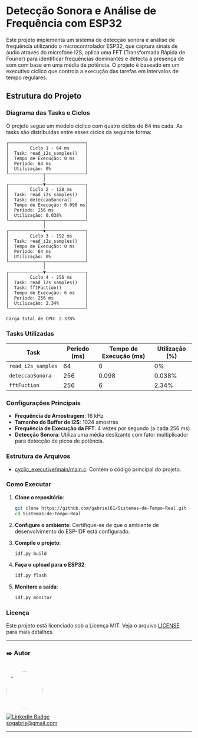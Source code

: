 # Detecção Sonora e Análise de Frequência com ESP32

Este projeto implementa um sistema de detecção sonora e análise de frequência utilizando o microcontrolador ESP32, que captura sinais de áudio através do microfone I2S, aplica uma FFT (Transformada Rápida de Fourier) para identificar frequências dominantes e detecta a presença de som com base em uma média de potência. O projeto é baseado em um executivo cíclico que controla a execução das tarefas em intervalos de tempo regulares.

## Estrutura do Projeto

### Diagrama das Tasks e Ciclos

O projeto segue um modelo cíclico com quatro ciclos de 64 ms cada. As tasks são distribuídas entre esses ciclos da seguinte forma:

```plaintext
┌─────────────────────────────┐
│        Ciclo 1 - 64 ms      │
│  Task: read_i2s_samples()   │
│  Tempo de Execução: 0 ms    │
│  Período: 64 ms             │
│  Utilização: 0%             │
└─────────────┬───────────────┘
              │
┌─────────────▼───────────────┐
│        Ciclo 2 - 128 ms     │
│  Task: read_i2s_samples()   │
│  Task: deteccaoSonora()     │
│  Tempo de Execução: 0.098 ms│
│  Período: 256 ms            │
│  Utilização: 0.038%         │
└─────────────┬───────────────┘
              │
┌─────────────▼───────────────┐
│        Ciclo 3 - 192 ms     │
│  Task: read_i2s_samples()   │
│  Tempo de Execução: 0 ms    │
│  Período: 64 ms             │
│  Utilização: 0%             │
└─────────────┬───────────────┘
              │
┌─────────────▼───────────────┐
│        Ciclo 4 - 256 ms     │
│  Task: read_i2s_samples()   │
│  Task: fftFuction()         │
│  Tempo de Execução: 6 ms    │
│  Período: 256 ms            │
│  Utilização: 2.34%          │
└─────────────────────────────┘

Carga total de CPU: 2.378%

```

### Tasks Utilizadas

| Task                | Período (ms) | Tempo de Execução (ms) | Utilização (%) |
|---------------------|--------------|------------------------|----------------|
| `read_i2s_samples`  | 64           | 0                      | 0%             |
| `deteccaoSonora`    | 256          | 0.098                  | 0.038%         |
| `fftFuction`        | 256          | 6                      | 2.34%          |

### Configurações Principais

- **Frequência de Amostragem**: 16 kHz
- **Tamanho do Buffer de I2S**: 1024 amostras
- **Frequência de Execução da FFT**: 4 vezes por segundo (a cada 256 ms)
- **Detecção Sonora**: Utiliza uma média deslizante com fator multiplicador para detecção de picos de potência.

### Estrutura de Arquivos

- [cyclic_executive/main/main.c](https://github.com/gabriel61/Sistemas-de-Tempo-Real/blob/main/cyclic_executive/main/main.c): Contém o código principal do projeto.

### Como Executar

1. **Clone o repositório**:
    ```bash
    git clone https://github.com/gabriel61/Sistemas-de-Tempo-Real.git
    cd Sistemas-de-Tempo-Real
    ```

2. **Configure o ambiente**: Certifique-se de que o ambiente de desenvolvimento do ESP-IDF está configurado.

3. **Compile o projeto**:
    ```bash
    idf.py build
    ```

4. **Faça o upload para o ESP32**:
    ```bash
    idf.py flash
    ```

5. **Monitore a saída**:
    ```bash
    idf.py monitor
    ```

### Licença

Este projeto está licenciado sob a Licença MIT. Veja o arquivo [LICENSE](LICENSE) para mais detalhes.

---

### ✒️ Autor

</br>

<a href="https://github.com/gabriel61">
 <img style="border-radius: 50%;" src="https://avatars.githubusercontent.com/gabriel61" width="100px;" alt=""/>
 <br />
 
 [![Linkedin Badge](https://img.shields.io/badge/-gabrielsampaio-blue?style=flat-square&logo=Linkedin&logoColor=white&link=https://www.linkedin.com/in/gabriel-oliveira-852759190/)](https://www.linkedin.com/in/gabriel-oliveira-852759190/)
<br>
sogabris@gmail.com
<br>

---
